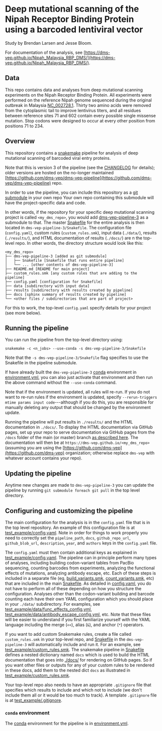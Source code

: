 # Deep mutational scanning of the Nipah Receptor Binding Protein using a barcoded lentiviral vector
Study by Brendan Larsen and Jesse Bloom.

For documentation of the analysis, see [https://dms-vep.github.io/Nipah_Malaysia_RBP_DMS/](https://dms-vep.github.io/Nipah_Malaysia_RBP_DMS/).


## Data
This repo contains data and analyses from deep mutational scanning experiments on the Nipah Receptor Binding Protein. All experiments were performed on the reference Nipah genome sequenced during the original outbreak in Malaysia [NC_002728.1](https://www.ncbi.nlm.nih.gov/nuccore/NC_002728.1). Thirty two amino acids were removed from the cytoplasmic tail to improve lentivirus titers, and all residues between reference sites 71 and 602 contain every possible single missense mutation. Stop codons were designed to occur at every other position from positions 71 to 234.

## Overview

This repository contains a [snakemake](https://snakemake.readthedocs.io/) pipeline for analysis of deep mutational scanning of barcoded viral entry proteins.

Note that this is version 3 of the pipeline (see the [CHANGELOG](CHANGELOG.md) for details); older versions are hosted on the no-longer maintained [https://github.com/dms-vep/dms-vep-pipeline](https://github.com/dms-vep/dms-vep-pipeline) repo.

In order to use the pipeline, you can include this repository as a [git submodule](https://git-scm.com/book/en/v2/Git-Tools-Submodules) in your own repo
Your own repo containing this submodule will have the project-specific data and code.

In other words, if the repository for your specific deep mutational scanning project is called `<my_dms_repo>`, you would add [dms-vep-pipeline-3](https://github.com/dms-vep/dms-vep-pipeline-3) as a submodule to that.
The master [Snakefile](Snakefile) for the entire analysis is then located in `dms-vep-pipeline-3/Snakefile`.
The configuration file (`config.yaml`), custom rules (`custom_rules.smk`), input data (`./data/`), results (`./results/`), and HTML documentation of results (`./docs/`) are n the top-level repo.
In other words, the directory structure would look like this:

```
<my_dms_repo>
├── dms-vep-pipeline-3 [added as git submodule]
│   ├── Snakefile [Snakefile that runs entire pipeline]
│   └── ... [other contents of dms-vep-pipeline-3]
├── README.md [README for main project]
├── custom_rules.smk [any custom rules that are adding to the pipeline]
├── config.yaml [configuration for Snakefile]
├── data [subdirectory with input data]
├── results [subdirectory with results created by pipeline]
├── docs [sphinx summary of results created by pipeline]
└── <other files / subdirectories that are part of project>
```

For this to work, the top-level `config.yaml`  specify details for your project (see more below).


## Running the pipeline
You can run the pipeline from the top-level directory using:

    snakemake -c <n_jobs> --use-conda -s dms-vep-pipeline-3/Snakefile

Note that the `-s dms-vep-pipeline-3/Snakefile` flag specifies to use the Snakefile in the pipeline submodule.

If have already built the `dms-vep-pipeline-3` [conda](https://docs.conda.io/) environment in [environment.yml](environment.yml), you can also just activate that environment and then run the above command without the `--use-conda` command.

Note that if the environment is updated, all rules will re-run.
If you do not want to re-run rules if the environment is updated, specify `--rerun-triggers mtime params input code`---although if you do this, you are responsible for manually deleting any output that should be changed by the environment update.

Running the pipeline will put results in `./results/` and the HTML documentation in `./docs/`.
To display the HTML documentation via GitHub pages, set up your repo to serve documentation via GitHub pages from the `/docs` folder of the main (or master) branch [as described here](https://docs.github.com/en/pages/getting-started-with-github-pages/configuring-a-publishing-source-for-your-github-pages-site).
The documentation will then be at `https://dms-vep.github.io/<my_dms_repo>` (assuming you are using the [https://github.com/dms-vep](https://github.com/dms-vep) organization; otherwise replace `dms-vep` with whatever account contains your repo).

## Updating the pipeline
Anytime new changes are made to `dms-vep-pipeline-3` you can update the pipeline by running `git submodule foreach git pull` in the top level directory.


## Configuring and customizing the pipeline
The main configuration for the analysis is in the `config.yaml` file that is in the top level repository.
An example of this configuration file is at [test_example/config.yaml](test_example/config.yaml).
Note in order for things to work properly you need to correctly set the `pipeline_path`, `docs`, `github_repo_url`, `github_blob_url`, `description`, `year`, and `authors` keys in the `config.yaml` file.

The `config.yaml` must then contain additional keys as explained in [test_example/config.yaml](test_example/config.yaml).
The pipeline can in principle perform many types of analyses, including building codon-variant tables from PacBio sequencing, counting barcodes from experiments,  analyzing the functional effects of mutations, analyzing antibody escape, etc. Each of these steps is included in a separate file (eg, [build_variants.smk](build_variants.smk), [count_variants.smk](count_variants.smk), etc) that are included in the main [Snakefile](Snakefile).
As detailed in [config.yaml](config.yaml), you do not have to perform all of these depending on how you structure the configuration.
Analyses other than the codon-variant building and barcode counting each have their own YAML configuration which you should place in your `./data/` subdirectory.
For examples, see [test_example/data/func_effects_config.yml](test_example/data/func_effects_config.yml), [test_example/data/antibody_escape_config.yml](test_example/data/antibody_escape_config.yml), etc.
Note that these files will be easier to understand if you first familiarize yourself with the YAML language including the merge (`<<`), alias (`&`), and anchor (`*`) operators.

If you want to add custom Snakemake rules, create a file called `custom_rules.smk` in your top-level repo, and [Snakefile](Snakefile) in the `dms-vep-pipeline-3` will automatically include and run it.
For an example, see [test_example/custom_rules.smk](test_example/custom_rules.smk).
The snakemake pipeline in [Snakefile](Snakefile) defines a nested dictionary named `docs` which is used to build the HTML documentation that goes into [./docs/](docs) for rendering on GitHub pages.
So if you want other files or outputs for any of your custom rules to be rendered in these docs, add them to the nested dict `docs` as illustrated in [test_example/custom_rules.smk](test_example/custom_rules.smk).

Your top-level repo also needs to have an appropriate `.gitignore` file that specifies which results to include and which not to include (we don't include them all or it would be too much to track).
A template `.gitignore` file is at [test_example/.gitignore](test_example/.gitignore).


### `conda` environment
The [conda](https://docs.conda.io/) environment for the pipeline is in [environment.yml](environment.yml).


